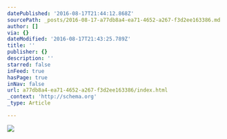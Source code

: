 ```yaml
---
datePublished: '2016-08-17T21:44:12.868Z'
sourcePath: _posts/2016-08-17-a77db8a4-ea71-4652-a267-f3d2ee163386.md
author: []
via: {}
dateModified: '2016-08-17T21:43:25.789Z'
title: ''
publisher: {}
description: ''
starred: false
inFeed: true
hasPage: true
inNav: false
url: a77db8a4-ea71-4652-a267-f3d2ee163386/index.html
_context: 'http://schema.org'
_type: Article

---
```

![](https://the-grid-user-content.s3-us-west-2.amazonaws.com/2e82e41a-5024-4bb9-af81-2242409caddc.jpg)